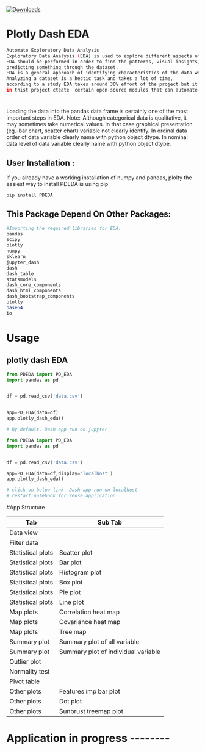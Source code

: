 [![Downloads](https://static.pepy.tech/personalized-badge/pdeda?period=total&units=international_system&left_color=black&right_color=green&left_text=Downloads)](https://pepy.tech/project/pdeda)

# Plotly Dash EDA
```bash
Automate Exploratory Data Analysis
Exploratory Data Analysis (EDA) is used to explore different aspects of the data we are working on.
EDA should be performed in order to find the patterns, visual insights, etc. that the data set is having, before creating a model or 
predicting something through the dataset.
EDA is a general approach of identifying characteristics of the data we are working on by visualizing the dataset.
Analyzing a dataset is a hectic task and takes a lot of time,
according to a study EDA takes around 30% effort of the project but it cannot be eliminated.
in thist project cteate  certain open-source modules that can automate the whole process of EDA and save a lot of time.
```


#
Loading the data into the pandas data frame is certainly one of the most important steps in EDA.
Note:-Although categorical data is qualitative, it may sometimes take numerical values. in that case graphical presentation (eg.-bar chart, scatter chart) variable not clearly identify.
In ordinal data order of data variable clearly name with python  object dtype.
In nominal data level of data variable clearly name with python object dtype.






## User Installation :
If you already have a working installation of numpy and pandas, plolty the easiest way to install PDEDA is using pip
```bash
pip install PDEDA
```



## This Package Depend On Other Packages:
```bash
#Importing the required libraries for EDA:
pandas
scipy
plotly
numpy
sklearn
jupyter_dash
dash
dash_table
statsmodels
dash_core_components
dash_html_components
dash_bootstrap_components 
plotly
base64
io

```


# Usage

## plotly dash EDA 


```python
from PDEDA import PD_EDA 
import pandas as pd


df = pd.read_csv('data.csv')


app=PD_EDA(data=df)
app.plotly_dash_eda()

# By default, Dash app run on jupyter
```

```python
from PDEDA import PD_EDA 
import pandas as pd


df = pd.read_csv('data.csv')

app=PD_EDA(data=df,display='localhost')
app.plotly_dash_eda()

# click on below link  Dash app run on localhost
# restart notebook for reuse application.
```


#App Structure

|  Tab          |  Sub  Tab     |
|---------------|---------------|
| Data view     |               |
| Filter data   |               |
| Statistical plots|  Scatter plot|
| Statistical plots |  Bar plot       |
| Statistical plots |  Histogram plot | 
| Statistical plots |  Box plot       |
| Statistical plots |  Pie plot       |
| Statistical plots  |  Line plot      |
|  Map plots    | Correlation heat map  |
|  Map plots    | Covariance heat map  |
|  Map plots    | Tree map  |
| Summary plot | Summary plot of all variable|
| Summary plot | Summary plot of individual variable|
| Outlier plot |                  |
| Normality test |                |
| Pivot table    |                |
| Other plots     |  Features imp bar plot|
| Other plots    |  Dot plot |
| Other plots    |  Sunbrust treemap plot |

# Application in progress --------
